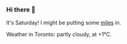 ### Hi there :wave:

It's Saturday! I might be putting some [miles](https://www.strava.com/athletes/889963) in.

Weather in Toronto: partly cloudy, at +1°C.
